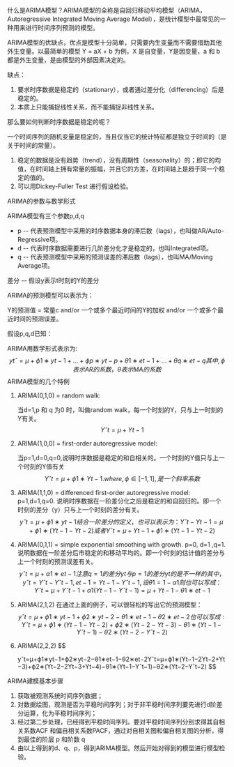 什么是ARIMA模型？ARIMA模型的全称是自回归移动平均模型（ARIMA，Autoregressive Integrated Moving Average Model），是统计模型中最常见的一种用来进行时间序列预测的模型。

ARIMA模型的优缺点，优点是模型十分简单，只需要内生变量而不需要借助其他外生变量。以最简单的模型 Y = aX + b 为例，X 是自变量，Y是因变量，a 和 b 都是外生变量，是由模型的外部因素决定的。

缺点：

1. 要求时序数据是稳定的（stationary），或者通过差分化（differencing）后是稳定的。
2. 本质上只能捕捉线性关系，而不能捕捉非线性关系。

那么要如何判断时序数据是稳定的呢？

一个时间序列的随机变量是稳定的，当且仅当它的统计特征都是独立于时间的（是关于时间的常量）。

1. 稳定的数据是没有趋势（trend），没有周期性（seasonality）的；即它的均值，在时间轴上拥有常量的振幅，并且它的方差，在时间轴上是趋于同一个稳定的值的。
2. 可以用Dickey-Fuller Test 进行假设检验。

ARIMA的参数与数学形式

ARIMA模型有三个参数p,d,q

+ p -- 代表预测模型中采用的时序数据本身的滞后数（lags），也叫做AR/Auto-Regressive项。
+ d -- 代表时序数据需要进行几阶差分化才是稳定的，也叫Integrated项。
+ q -- 代表预测模型中采用的预测误差的滞后数（lags），也叫MA/Moving Average项。

差分 -- 假设y表示t时刻的Y的差分

ARIMA的预测模型可以表示为：

Y的预测值 = 常量c and/or 一个或多个最近时间的Y的加权 and/or 一个或多个最近时间的预测误差。

假设p,q,d已知：

ARIMA用数学形式表示为:
$$
ytˆ=μ+ϕ1∗yt−1+...+ϕp∗yt−p+θ1∗et−1+...+θq∗et−q
其中,ϕ表示AR的系数，θ表示MA的系数
$$
ARIMA模型的几个特例

1. ARIMA(0,1,0) = random walk:

   当d=1,p 和 q 为0 时，叫做random walk，每一个时刻的Y，只与上一时刻的Y有关。
   $$
   Yˆt=μ+Yt−1
   $$

2. ARIMA(1,0,0) = first-order autoregressive model:

   当p=1,d=0,q=0,说明时序数据是稳定的和自相关的。一个时刻的Y值只与上一个时刻的Y值有关
   $$
   Yˆt=μ+ϕ1∗Yt−1.where, ϕ∈[−1,1],是一个斜率系数
   $$

3. ARIMA(1,1,0) = differenced first-order autoregressive model:
   p=1,d=1,q=0. 说明时序数据在一阶差分化之后是稳定的和自回归的。即一个时刻的差分（y）只与上一个时刻的差分有关。
   $$
   yˆt=μ+ϕ1∗yt−1结合一阶差分的定义，也可以表示为：Yˆt−Yt−1=μ+ϕ1∗(Yt−1−Yt−2)或者Yˆt=μ+Yt−1+ϕ1∗(Yt−1−Yt−2)
   $$
   

4. ARIMA(0,1,1) = simple exponential smoothing with growth.
  p=0, d=1 ,q=1.说明数据在一阶差分后市稳定的和移动平均的。即一个时刻的估计值的差分与上一个时刻的预测误差有关。
  $$
  yˆt=μ+α1∗et−1注意q=1的差分yt与p=1的差分yt的是不一样的其中，yˆt=Yˆt−Yˆt−1, et−1=Yt−1−Yˆt−1,设θ1=1−α1则也可以写成：Yˆt=μ+Yˆt−1+α1(Yt−1−Yˆt−1)=μ+Yt−1−θ1∗et−1
  $$

5. ARIMA(2,1,2)
   在通过上面的例子，可以很轻松的写出它的预测模型：
   $$
   yˆt=μ+ϕ1∗yt−1+ϕ2∗yt−2−θ1∗et−1−θ2∗et−2也可以写成:Yˆt=μ+ϕ1∗(Yt−1−Yt−2)+ϕ2∗(Yt−2−Yt−3)−θ1∗(Yt−1−Yˆt−1)−θ2∗(Yt−2−Yˆt−2)
   $$

6. ARIMA(2,2,2)
   $$
   
   yˆt=μ+ϕ1∗yt−1+ϕ2∗yt−2−θ1∗et−1−θ2∗et−2Yˆt=μ+ϕ1∗(Yt−1−2Yt−2+Yt−3)+ϕ2∗(Yt−2−2Yt−3+Yt−4)−θ1∗(Yt−1−Yˆt−1)−θ2∗(Yt−2−Yˆt−2)
   $$

ARIMA建模基本步骤

1. 获取被观测系统时间序列数据；
2. 对数据绘图，观测是否为平稳时间序列；对于非平稳时间序列要先进行d阶差分运算，化为平稳时间序列；
3. 经过第二步处理，已经得到平稳时间序列。要对平稳时间序列分别求得其自相关系数ACF 和偏自相关系数PACF，通过对自相关图和偏自相关图的分析，得到最佳的阶层 p 和阶数 q
4. 由以上得到的d、q、p，得到ARIMA模型。然后开始对得到的模型进行模型检验。

